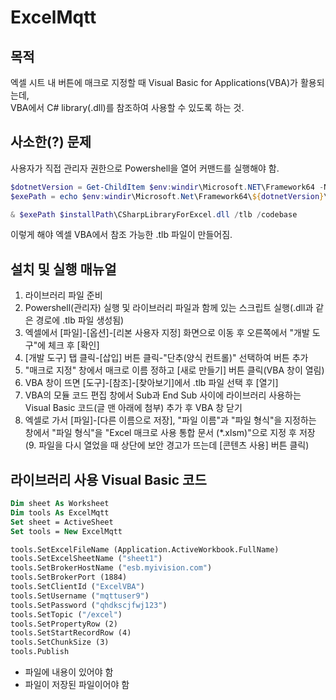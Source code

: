 # ExcelMqtt
## 목적
엑셀 시트 내 버튼에 매크로 지정할 때 Visual Basic for Applications(VBA)가 활용되는데,  
VBA에서 C# library(.dll)를 참조하여 사용할 수 있도록 하는 것.

## 사소한(?) 문제
사용자가 직접 관리자 권한으로 Powershell을 열어 커맨드를 실행해야 함.
```powershell
$dotnetVersion = Get-ChildItem $env:windir\Microsoft.NET\Framework64 -Name | Select-String "v" | Select -last 1
$exePath = echo $env:windir\Microsoft.Net\Framework64\${dotnetVersion}\RegAsm.exe

& $exePath $installPath\CSharpLibraryForExcel.dll /tlb /codebase
```
이렇게 해야 엑셀 VBA에서 참조 가능한 .tlb 파일이 만들어짐.

## 설치 및 실행 매뉴얼
1. 라이브러리 파일 준비
2. Powershell(관리자) 실행 및 라이브러리 파일과 함께 있는 스크립트 실행(.dll과 같은 경로에 .tlb 파일 생성됨)
3. 엑셀에서 [파일]-[옵션]-[리본 사용자 지정] 화면으로 이동 후 오른쪽에서 "개발 도구"에 체크 후 [확인]
4. [개발 도구] 탭 클릭-[삽입] 버튼 클릭-"단추(양식 컨트롤)" 선택하여 버튼 추가
5. "매크로 지정" 창에서 매크로 이름 정하고 [새로 만들기] 버튼 클릭(VBA 창이 열림)
6. VBA 창이 뜨면 [도구]-[참조]-[찾아보기]에서 .tlb 파일 선택 후 [열기]
7. VBA의 모듈 코드 편집 창에서 Sub과 End Sub 사이에 라이브러리 사용하는 Visual Basic 코드(글 맨 아래에 첨부) 추가 후 VBA 창 닫기
8. 엑셀로 가서 [파일]-[다른 이름으로 저장], "파일 이름"과 "파일 형식"을 지정하는 창에서 "파일 형식"을 "Excel 매크로 사용 통합 문서 (*.xlsm)"으로 지정 후 저장
(9. 파일을 다시 열었을 때 상단에 보안 경고가 뜨는데 [콘텐츠 사용] 버튼 클릭)

## 라이브러리 사용 Visual Basic 코드
```vb
Dim sheet As Worksheet
Dim tools As ExcelMqtt
Set sheet = ActiveSheet
Set tools = New ExcelMqtt

tools.SetExcelFileName (Application.ActiveWorkbook.FullName)
tools.SetExcelSheetName ("sheet1")
tools.SetBrokerHostName ("esb.myivision.com")
tools.SetBrokerPort (1884)
tools.SetClientId ("ExcelVBA")
tools.SetUsername ("mqttuser9")
tools.SetPassword ("qhdkscjfwj123")
tools.SetTopic ("/excel")
tools.SetPropertyRow (2)
tools.SetStartRecordRow (4)
tools.SetChunkSize (3)
tools.Publish
```

* 파일에 내용이 있어야 함
* 파일이 저장된 파일이어야 함
